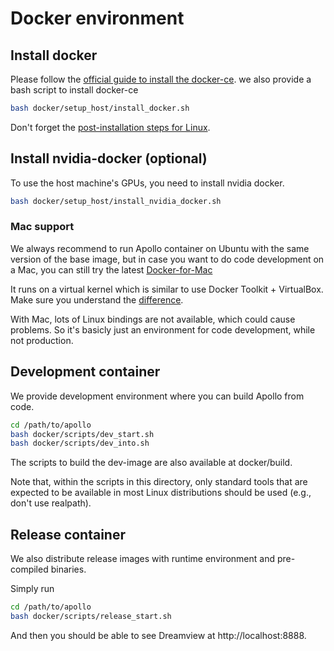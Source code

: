 # Docker environment

## Install docker

Please follow the
[official guide to install the docker-ce](https://docs.docker.com/install/linux/docker-ce/ubuntu).
we also provide a bash script to install docker-ce

```bash
bash docker/setup_host/install_docker.sh
```

Don't forget the
[post-installation steps for Linux](https://docs.docker.com/install/linux/linux-postinstall).


## Install nvidia-docker (optional)

To use the host machine's GPUs, you need to install nvidia docker.

```bash
bash docker/setup_host/install_nvidia_docker.sh
```
### Mac support

We always recommend to run Apollo container on Ubuntu with the same version of
the base image, but in case you want to do code development on a Mac, you can
still try the latest
[Docker-for-Mac](https://docs.docker.com/docker-for-mac/install)

It runs on a virtual kernel which is similar to use Docker Toolkit + VirtualBox.
Make sure you understand the [difference](https://docs.docker.com/docker-for-mac/docker-toolbox).

With Mac, lots of Linux bindings are not available, which could cause problems.
So it's basicly just an environment for code development, while not production.

## Development container

We provide development environment where you can build Apollo from code.

```bash
cd /path/to/apollo
bash docker/scripts/dev_start.sh
bash docker/scripts/dev_into.sh
```

The scripts to build the dev-image are also available at docker/build.

Note that, within the scripts in this directory, only standard tools that are
expected to be available in most Linux distributions should be used (e.g., don't
use realpath).

## Release container

We also distribute release images with runtime environment and pre-compiled
binaries.

Simply run
```bash
cd /path/to/apollo
bash docker/scripts/release_start.sh
```

And then you should be able to see Dreamview at http://localhost:8888.
